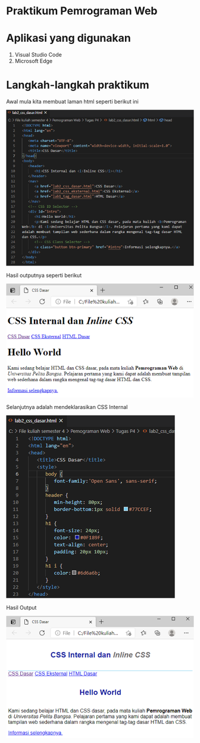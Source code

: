 # Praktikum Pemrograman Web

# Aplikasi yang digunakan
1. Visual Studio Code
2. Microsoft Edge


# Langkah-langkah praktikum

Awal mula kita membuat laman html seperti berikut ini




![input](https://github.com/ikmalriyan21/Lab2Web/blob/6f784c7cd48f1d4bd7331869aadc0858728572ec/Gambar/codingan%20awal.png)

Hasil outputnya seperti berikut





![input](https://github.com/ikmalriyan21/Lab2Web/blob/ac196c11ceb7e57b7c8827554bdfd683979d1d7a/Gambar/output%20awal.png)

Selanjutnya adalah mendeklarasikan CSS Internal





![input](https://github.com/ikmalriyan21/Lab2Web/blob/6d87ad9c1e8f55de7c0347c2cfdfb27beba57527/Gambar/codingan%20deklarasi.png)

Hasil Output





![input](https://github.com/ikmalriyan21/Lab2Web/blob/5d166c6dd0429131b3561b219cb682bea1aca7b6/Gambar/output%20deklarasi.png)
